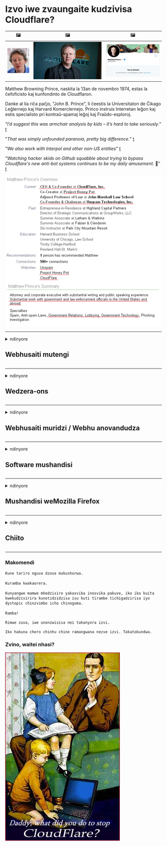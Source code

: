 # Izvo iwe zvaungaite kudzivisa Cloudflare?

| 🖼 | 🖼 | 🖼 |
| --- | --- | --- |
| ![](../image/matthew_prince_teen.jpg) | ![](../image/matthew_prince.jpg) | ![](../image/blockedbymatthewprince.jpg) |


Matthew Browning Prince, naskita la 13an de novembro 1974, estas la ĉefoficisto kaj kunfondinto de Cloudflaron.

Danke al lia riĉa paĉjo, "John B. Prince", li ĉeestis la Universitaton de Ĉikago Leĝlernejo kaj Harvard Komerclernejo.
Princo instruis Interretan leĝon kaj estis specialisto pri kontraŭ-spamaj leĝoj kaj Fraŭdo-esploroj.


"*I’d suggest this was armchair analysis by kids – it’s hard to take seriously.*" [t](https://www.theguardian.com/technology/2015/nov/19/cloudflare-accused-by-anonymous-helping-isis)

"*That was simply unfounded paranoia, pretty big difference.*"  [t](https://twitter.com/xxdesmus/status/992757936123359233)

"*We also work with Interpol and other non-US entities*" [t](https://twitter.com/eastdakota/status/1203028504184360960)

"*Watching hacker skids on Github squabble about trying to bypass Cloudflare's new anti-bot systems continues to be my daily amusement.* 🍿" [t](https://twitter.com/eastdakota/status/1273277839102656515)


![](../image/whoismp.jpg)

---


<details>
<summary>ndinyore

## Webhusaiti mutengi
</summary>


- Kana iyo webhusaiti iwe yaunoda iri kushandisa Cloudflare, vaudze kuti vasashandise Cloudflare.
  - Kuchemerera pasocial media senge Facebook, Reddit, Twitter kana Mastodon hapana mutsauko. [Zviito zvinonzwika kupfuura ma hashtag.](https://twitter.com/phyzonloop/status/1274132092490862594)
  - Edza kubata kune muridzi webhusaiti kana iwe uchida kuzviita unobatsira.

[Cloudflare akadaro](https://github.com/Eloston/ungoogled-chromium/issues/783):
```
Isu tinokurudzira kuti iwe usvike kune manejimendi kune chaiwo masevhisi kana saiti iwe aunomhanyisa mukukonana nawo uye ugovana ruzivo rwako.
```

[Ukasabvunza nezvazvo, muridzi webhusaiti haamboziva dambudziko iri.](../PEOPLE.md)

![](../image/liberapay.jpg)

[Muenzaniso unobudirira](https://counterpartytalk.org/t/turn-off-cloudflare-on-counterparty-co-plz/164/5).<br>
Une dambudziko? [Simudza izwi rako izvozvi.](https://github.com/maraoz/maraoz.github.io/issues/1) Semuenzaniso pazasi.

```
Iwe uri kungobatsira kubatirira kwekambani uye kuwongorora kwevanhu vazhinji.
http://crimeflare.eu.org
```

```
Peji rako rewebhu riri mune yekuvanzika-kushungurudza yakavanzika masvingo-gadheni reCloudFlare.
http://crimeflare.eu.org
```

- Tora nguva yekuverenga maitiro epamutemo ewebhusaiti.
  - kana webhusaiti iri kumashure kweCloudflare kana webhusaiti iri kushandisa masevhisi akabatana neCloudflare.

Inofanirwa kutsanangura kuti "Cloudflare" chii, uye ndokumbira mvumo yekugovana data rako neCloudflare. Kukundikana kuita izvi kunoguma nekutyora kwekuvimba uye webhusaiti iri mubvunzo inofanirwa kudzivirirwa.

[Muenzaniso unogamuchirwa wega wega wega pano](https://archive.is/bDlTz) ("Subprocessors" > "Entity Name")

```
Ndakaverenga rako rekuvanzika uye ini handisi kuwana iro izwi Cloudflare.
Ini ndinoramba kugovana dhata newe kana ukaramba uchipa data rangu kuCloudflare.
http://crimeflare.eu.org
```

Uyu muenzaniso weyakavanzika mutemo iyo isina izwi Cloudflare.
[Liberland Jobs](https://archive.is/daKIr) [privacy policy](https://docsend.com/view/feiwyte):

![](../image/cfwontobey.jpg)

Cloudflare vane yavo yega yega zvakavanzika mutemo.
[Cloudflare inoda vanhu vanonamata.](https://www.reddit.com/r/GamerGhazi/comments/2s64fe/be_wary_reporting_to_cloudflare/)

Heino wakanaka muenzaniso wewebhusaiti yekusaina fomu.
AFAIK, zero webhusaiti ita izvi. Uchavimba navo here?

```
Nekudzvanya "Sign up kuXYZ", unobvuma kune edu mazwi ebasa uye zvakavanzika chirevo.
Iwe unobvumawo kugovana yako data neCloudflare uye zvakare unobvuma kuita Cloudflare's zvakavanzika chirevo.
Kana Cloudflare ichiburitsa ruzivo rwako kana isingakuregi iwe ubatanidze kumaseva edu, haisi mhosva yedu. [*]

[ Nyorera ] [ Ini handibvumirani ]
```
[*] [PEOPLE.md](../PEOPLE.md)


- Edza kusashandisa sevhisi yavo. Rangarira iwe uri kutariswa neCloudflare.
  - ["I'm in your TLS, sniffin' your passworz"](../image/iminurtls.jpg)

- Tsvaga imwe webhusaiti. Kune dzimwe nzira uye mikana pa internet!

- Ita kuti shamwari dzako dzishandise Tor zuva nezuva.
  - Kusazivikanwa kunofanirwa kuve muyero weiyo yakavhurika internet!
  - [Cherekedza kuti chirongwa cheTor hachifarire chirongwa ichi.](../HISTORY.md)

</details>

------

<details>
<summary>ndinyore

## Wedzera-ons
</summary>

- Kana bhurawuza rako riri Firefox, Tor Browser, kana Ungoogled Chromium shandisa imwe yeaya mawedzero pazasi.
  - Kana iwe uchida kuwedzera imwe nyowani yekuwedzera-kubvunza nezvazvo kutanga.


| Zita | Mugadziri | Tsigiro | Unogona Kuvhara | Unogona Kuzivisa | Chrome |
| -------- | -------- | -------- | -------- | -------- | -------- |
| [Bloku Cloudflaron MITM-Atakon](../subfiles/about.bcma.md) | #Addon | [ ? ](http://crimeflare.eu.org/) | **Ehe**     | **Ehe**     |  **Ehe** |
| [Ĉu ligoj estas vundeblaj al MITM-atako?](../subfiles/about.ismm.md) | #Addon | [ ? ](http://crimeflare.eu.org/) | Aihwa     | **Ehe**     |  **Ehe** |
| [Ĉu ĉi tiuj ligoj blokos Tor-uzanton?](../subfiles/about.isat.md) | #Addon | [ ? ](http://crimeflare.eu.org/) | Aihwa     | **Ehe**     |  **Ehe** |
| [Block Cloudflare MITM Attack](https://trac.torproject.org/projects/tor/attachment/ticket/24351/block_cloudflare_mitm_attack-1.0.14.1-an%2Bfx.xpi)<br>[**DELETED BY TOR PROJECT**](../HISTORY.md) | nullius | [ ? ](../tool/block_cloudflare_mitm_fx), [Link](http://crimeflare.eu.org/) | **Ehe**     | **Ehe**     |  Aihwa |
| [TPRB](http://34ahehcli3epmhbu2wbl6kw6zdfl74iyc4vg3ja4xwhhst332z3knkyd.onion/) | Sw | [ ? ](http://34ahehcli3epmhbu2wbl6kw6zdfl74iyc4vg3ja4xwhhst332z3knkyd.onion/) | **Ehe**     | **Ehe**     |  Aihwa |
| [Detect Cloudflare](https://addons.mozilla.org/en-US/firefox/addon/detect-cloudflare/) | Frank Otto | [ ? ](https://github.com/traktofon/cf-detect) | Aihwa     | **Ehe**     |  Aihwa |
| [True Sight](https://addons.mozilla.org/en-US/firefox/addon/detect-cloudflare-plus/) | claustromaniac | [ ? ](https://github.com/claustromaniac/detect-cloudflare-plus) | Aihwa     | **Ehe**     |  Aihwa |
| [Which Cloudflare datacenter am I visiting?](https://addons.mozilla.org/en-US/firefox/addon/cf-pop/) | 依云 | [ ? ](https://github.com/lilydjwg/cf-pop) | Aihwa     | **Ehe**     |  Aihwa |


- "Decentraleyes" inogona kumisa kubatana kune "CDNJS (Cloudflare)".
  - Iyo inodzivirira yakawanda yezvikumbiro kuti isvike netiweki, uye inoshandira emuno mafaera ekuchengetedza masayiti kubva kutyora
  - Iyo yekuvandudza yakapindura: "[very concerning indeed](https://github.com/Synzvato/decentraleyes/issues/236#issuecomment-352049501)", "[widespread usage severely centralizes the web](https://github.com/Synzvato/decentraleyes/issues/251#issuecomment-366752049)"

- [Iwe unogona zvakare kubvisa kana kusavimba neCloudflare chitupa kubva kune yako Chitupa Chiremera (CA).](https://www.ssl.com/how-to/remove-root-certificate-firefox/)

</details>

------

<details>
<summary>ndinyore

## Webhusaiti muridzi / Webhu anovandudza
</summary>


![](../image/word_cloudflarefree.jpg)

- Usashandise Cloudflare solution, Period.
  - Unogona kuita zvirinani pane izvozvo, handiti? [Heano maitiro ekubvisa Cloudflare kunyoreswa, zvirongwa, domains, kana maakaunzi.](https://support.cloudflare.com/hc/en-us/articles/200167776-Removing-subscriptions-plans-domains-or-accounts)

| 🖼 | 🖼 |
| --- | --- |
| ![](../image/htmlalertcloudflare.jpg) | ![](../image/htmlalertcloudflare2.jpg) |

- Unoda vamwe vatengi? Unoziva zvekuita. Hint iri "pamusoro pemutsara".
  - [Mhoroi, iwe wakanyora "Tinotora zvakavanzika zvako zvakanyanya" asi ini ndakawana "Kanganiso 403 Yakarambidzwa Anosazivikanwa Proxy Haibvumirwe".](https://it.slashdot.org/story/19/02/19/0033255/stop-saying-we-take-your-privacy-and-security-seriously) Sei uchivharira Tor Kana VPN? Uye nei uchivharira maemail enguva pfupi?

![](../image/anonexist.jpg)

- Kushandisa Cloudflare kuchawedzera mikana yekubuda. Vashanyi havagone kuwana kune yako webhusaiti kana sevha yako iri pasi kana Cloudflare iri pasi.
  - [Wakafunga zvechokwadi kuti Cloudflare haina kumbobvira yadzika?](https://www.ibtimes.com/cloudflare-down-not-working-sites-producing-504-gateway-timeout-errors-2618008) [Another](https://twitter.com/Jedduff/status/1097875615997399040) [sample](https://twitter.com/search?f=tweets&vertical=default&q=Cloudflare%20is%20having%20problems). [Need more](../PEOPLE.md)?

![](../image/cloudflareinternalerror.jpg)

- Uchishandisa Cloudflare proxy yako "API sevhisi", "software yekuvandudza server" kana "RSS feed" inokuvadza mutengi wako. Mutengi akakudaidza ndokuti "Handichakwanisa kushandisa API yako futi", uye iwe hauzive zviri kuitika. Cloudflare inogona kuvhara chinyararire mutengi wako. Unofunga zvakanaka?
  - Kune akawanda RSS muverengi mutengi uye RSS kuverenga online sevhisi. Sei uri kutsikisa RSS feed kana usiri kubvumira vanhu kunyorera?

![](../image/rssfeedovercf.jpg)

- Unoda here chitupa cheHTTPS? Shandisa "Ngatisimbisei" kana kuti tenga iyo kubva kuC CA kambani.

- Unoda DNS server? Haugone kumisikidza yako wega server? Zvakadii navo: [Hurricane Electric Free DNS](https://dns.he.net/), [Dyn.com](https://dyn.com/dns/), [1984 Hosting](https://www.1984hosting.com/), [Afraid.Org (Admin dzima account yako kana ukashandisa TOR)](https://freedns.afraid.org/)

- Kutsvaga yekutambira sevhisi? Kusununguka chete? Zvakadii navo: [Onion Service](http://vww6ybal4bd7szmgncyruucpgfkqahzddi37ktceo3ah7ngmcopnpyyd.onion/en/security/network-security/tor/onionservices-best-practices), [Free Web Hosting Area](https://freewha.com/), [Autistici/Inventati Web Site Hosting](https://www.autinv5q6en4gpf4.onion/services/website), [Github Pages](https://pages.github.com/), [Surge](https://surge.sh/)
  - [Dzimwe nzira kuCloudflare](../subfiles/cloudflare-alternatives.md)

- Uri kushandisa "cloudflare-ipfs.com"? [Unoziva here Cloudflare IPFS yakaipa?](../PEOPLE.md)

- Isa Webhu Yekushandisa Firewall senge OWASP uye Fail2Ban pane yako server uye uigadzirise zvakanaka.
  - Kuvhara Tor haisi mhinduro. Usarange munhu wese nekuda kwevadiki vakaipa vashandisi.

- Dzorerazve kana kuvhara "Cloudflare Warp" vashandisi kubva pakuwana webhusaiti yako. Uye ipa chikonzero kana uchikwanisa.

> IP chinyorwa: "[Cloudflare yazvino IP mitsara](cloudflare_inc/)"

> A: Ingovadzivirira

```
server {
...
deny 173.245.48.0/20;
deny 103.21.244.0/22;
deny 103.22.200.0/22;
deny 103.31.4.0/22;
deny 141.101.64.0/18;
deny 108.162.192.0/18;
deny 190.93.240.0/20;
deny 188.114.96.0/20;
deny 197.234.240.0/22;
deny 198.41.128.0/17;
deny 162.158.0.0/15;
deny 104.16.0.0/12;
deny 172.64.0.0/13;
deny 131.0.72.0/22;
deny 2400:cb00::/32;
deny 2606:4700::/32;
deny 2803:f800::/32;
deny 2405:b500::/32;
deny 2405:8100::/32;
deny 2a06:98c0::/29;
deny 2c0f:f248::/32;
...
}
```

> B: Dzorera kune yambiro peji

```
http {
...
geo $iscf {
default 0;
173.245.48.0/20 1;
103.21.244.0/22 1;
103.22.200.0/22 1;
103.31.4.0/22 1;
141.101.64.0/18 1;
108.162.192.0/18 1;
190.93.240.0/20 1;
188.114.96.0/20 1;
197.234.240.0/22 1;
198.41.128.0/17 1;
162.158.0.0/15 1;
104.16.0.0/12 1;
172.64.0.0/13 1;
131.0.72.0/22 1;
2400:cb00::/32 1;
2606:4700::/32 1;
2803:f800::/32 1;
2405:b500::/32 1;
2405:8100::/32 1;
2a06:98c0::/29 1;
2c0f:f248::/32 1;
}
...
}

server {
...
if ($iscf) {rewrite ^ https://example.com/cfwsorry.php;}
...
}

<?php
header('HTTP/1.1 406 Not Acceptable');
echo <<<CLOUDFLARED
Thank you for visiting ourwebsite.com!<br />
We are sorry, but we can't serve you because your connection is being intercepted by Cloudflare.<br />
Please read http://crimeflare.eu.org for more information.<br />
CLOUDFLARED;
die();
```

- Gadzira Tor Onion Service kana I2P inokurudzira kana iwe uchitenda murusununguko uye uchigamuchira vashandisi vasingazivikanwe.

- Kumbira mazano kubva kune vamwe Clearnet / Tor vaviri vanoita webhusaiti uye uite shamwari dzisingazivikanwe!

</details>

------

<details>
<summary>ndinyore

## Software mushandisi
</summary>


- Discord iri kushandisa CloudFlare. Dzimwe nzira? Tinokurudzira [**Briar** (Android)](https://f-droid.org/en/packages/org.briarproject.briar.android/), [Ricochet (PC)](https://ricochet.im/), [Tox + Tor (Android/PC)](https://tox.chat/download.html)
  - Briar inosanganisira Tor daemon saka haufanire kuisa Orbot.
  - Qwtch vanogadzira, Vhura Yakavanzika, vadzima stop_cloudflare projekiti kubva kune yavo git sevhisi pasina ziviso.

- Kana iwe ukashandisa Debian GNU / Linux, kana chero chinobva, nyorera: [bug #831835](https://bugs.debian.org/cgi-bin/bugreport.cgi?bug=831835). Uye kana uchikwanisa, batsira kuongorora chigamba, uye batsira muchengeti kusvika pamhedziso chaiyo yekuti inofanirwa kutambirwa here.

- Gara uchikurudzira mabhurawuza aya.

| Zita | Mugadziri | Tsigiro | Komenda |
| -------- | -------- | -------- | -------- |
| [Ungoogled-Chromium](https://ungoogled-software.github.io/ungoogled-chromium-binaries/) | Eloston | [ ? ](https://github.com/Eloston/ungoogled-chromium) | PC (Win, Mac, Linux)  _!Tor_ |
| [Bromite](https://www.bromite.org/fdroid) | Bromite | [ ? ](https://github.com/bromite/bromite/issues) | Android  _!Tor_ |
| [Tor Browser](https://www.torproject.org/download/) | Tor Project | [ ? ](https://support.torproject.org/) | PC (Win, Mac, Linux)  _Tor_|
| [Tor Browser Android](https://www.torproject.org/download/) | Tor Project | [ ? ](https://support.torproject.org/) | Android  _Tor_|
| [Onion Browser](https://itunes.apple.com/us/app/onion-browser/id519296448?mt=8) | Mike Tigas | [ ? ](https://github.com/OnionBrowser/OnionBrowser/issues) | Apple iOS  _Tor_|
| [GNU/Icecat](https://www.gnu.org/software/gnuzilla/) | GNU | [ ? ](https://www.gnu.org/software/gnuzilla/) | PC (Linux) |
| [IceCatMobile](https://f-droid.org/en/packages/org.gnu.icecat/) | GNU | [ ? ](https://lists.gnu.org/mailman/listinfo/bug-gnuzilla) | Android |
| [Iridium Browser](https://iridiumbrowser.de/about/) | Iridium | [ ? ](https://github.com/iridium-browser/iridium-browser/) | PC (Win, Mac, Linux, OpenBSD) |


Zvimwe zvakavanzika zve software hazvina kukwana. Izvi hazvireve kuti Tor browser "rakakwana".
Iko hakuna 100% yakachengeteka kana 100% yakavanzika painternet uye tekinoroji.

- Haudi kushandisa Tor? Unogona kushandisa chero browser neTor daemon.
  - [Ziva kuti chirongwa cheTor hachide ichi.](https://support.torproject.org/tbb/tbb-9/) Shandisa Tor Browser kana uchikwanisa kudaro.
- [Mashandisiro ekushandisa Chromium neTor](../subfiles/chromium_tor.md)


Ngatitaurei nezvevamwe kuvanzika kwesoftware.

- [Kana iwe uchinyatsoda kushandisa Firefox, sarudza "Firefox ESR".](https://www.mozilla.org/en-US/firefox/organizations/)
  - [Firefox - Spyware Wotarisa](https://spyware.neocities.org/articles/firefox.html)
  - [Firefox inoramba kutaura kwakasununguka, inorambidza kutaura kwemahara](https://web.archive.org/web/20200423010026/https://reclaimthenet.org/firefox-rejects-free-speech-bans-free-speech-commenting-plugin-dissenter-from-its-extensions-gallery/)
  - ["Zana+ mavhoti. Zvinotaridza sekukumbira kambani ye software kunamatira ku ... software yakanyanya kuwanda mazuva ano."](https://old.reddit.com/r/firefox/comments/gutdiw/weve_got_work_to_do_the_mozilla_blog/fslbbb6/)
  - [Uh, nei Firefox ichindiratidza ma link anotsigirwa muUR bar yangu?](https://www.reddit.com/r/firefox/comments/jybx2w/uh_why_is_firefox_showing_me_sponsored_links_in/)
  - [Mozilla - Dhiyabhorosi Akazvimirira](https://digdeeper.neocities.org/ghost/mozilla.html)

- [Rangarira, Mozilla iri kushandisa Cloudflare sevhisi.](https://www.robtex.com/dns-lookup/www.mozilla.org) [Ivo vari zvakare kushandisa Cloudflare's DNS sevhisi pane yavo chigadzirwa.](https://www.theregister.co.uk/2018/03/21/mozilla_testing_dns_encryption/)

- [Mozilla yakaramba zviri pamutemo iyi tikiti.](https://bugzilla.mozilla.org/show_bug.cgi?id=1426618)

- [Firefox Focus idambe.](https://github.com/mozilla-mobile/focus-android/issues/1743) [Vakavimbisa kudzima telemetry asi vakazvichinja.](https://github.com/mozilla-mobile/focus-android/issues/4210)

- [PaleMoon / Basilisk anovandudza anoda Cloudflare.](https://github.com/mozilla-mobile/focus-android/issues/1743#issuecomment-345993097)
  - [Pale Moon's Archive Server yakabvarura nekuparadzira malware kwemwedzi gumi nemasere](https://www.reddit.com/r/privacytoolsIO/comments/cc808y/pale_moons_archive_server_hacked_and_spread/)
  - Iye zvakare anovenga Tor vashandisi - "[Ngazvive zvine hukasha kuna Tor. Ini ndinofunga masosi mazhinji anofanirwa kuve neruvengo kune Tor achifunga nezvayo zvakanyanya kukwirira kushungurudzwa.](https://github.com/yacy/yacy_search_server/issues/314#issuecomment-565932097)"

- [Waterfox vane dambudziko rakakomba re "mafoni kumba"](https://spyware.neocities.org/articles/waterfox.html)

- [Google Chrome is spyware.](https://www.gnu.org/proprietary/malware-google.en.html)
  - [Google inotsikisa chiitiko chako.](https://spyware.neocities.org/articles/chrome.html)

- [SRWare Iron inoita mafoni akawandisa kumba kubatana.](https://spyware.neocities.org/articles/iron.html) Iyo zvakare inobatana kune google domains.

- [Akashinga Bhurawuza whitelist Facebook / Twitter vateereri.](https://www.bleepingcomputer.com/news/security/facebook-twitter-trackers-whitelisted-by-brave-browser/)
  - [Heano mamwe nyaya.](https://spyware.neocities.org/articles/brave.html)
  - [binance yakabatana ID](https://twitter.com/cryptonator1337/status/1269594587716374528)

- [Microsoft Edge inoita kuti Facebook inomhanya Flash kodhi kuseri kwevashandisi.](https://www.zdnet.com/article/microsoft-edge-lets-facebook-run-flash-code-behind-users-backs/)

- [Vivaldi hairemekedze kuvanzika kwako.](https://spyware.neocities.org/articles/vivaldi.html)

- [Opera spyware nhanho: Yakanyanya Yakakwira](https://spyware.neocities.org/articles/opera.html)

- Apple iOS: [Iwe haufanire kunge uchishandisa iOS zvachose, kunyanya nekuti iri malware.](https://www.gnu.org/proprietary/malware-apple.html)

Naizvozvo tinokurudzira pamusoro petafura chete. Hapana chimwe.

</details>

------

<details>
<summary>ndinyore

## Mushandisi weMozilla Firefox
</summary>


- "Firefox Husiku" inotumira ruzivo rwekutsvagisa padanho kumaseva eMozilla pasina nzira yekubuda nayo.
  - [Mozilla maseva ari kupenya Cloudflare](https://www.digwebinterface.com/?hostnames=www.mozilla.org%0D%0Amozilla.cloudflare-dns.com&type=&ns=resolver&useresolver=8.8.4.4&nameservers=)

- Izvo zvinokwanisika kurambidza Firefox kubatana kumaseva eMozilla.
  - [Mutemo weMozilla-matemplate gwara](https://github.com/mozilla/policy-templates/blob/master/README.md)
  - Ramba uchifunga nezve hunyengeri uhu hungarega kushanda mune inotevera vhezheni nekuti Mozilla inofarira kuzvichenesa ivo pachavo.
  - Shandisa firewall uye DNS firita kuvadzivirira zvizere.

"`/distribution/policies.json`"

>     "WebsiteFilter": {
> 		"Block": [
> 		"*://*.mozilla.com/*",
> 		"*://*.mozilla.net/*",
> 		"*://*.mozilla.org/*",
> 		"*://webcompat.com/*",
> 		"*://*.firefox.com/*",
> 		"*://*.thunderbird.net/*",
> 		"*://*.cloudflare.com/*"
> 		]
>     },


- ~~Mhan'ara bhagi pane mozilla's tracker, uchivaudza kuti vasashandise Cloudflare.~~ Paive neyakaitika bug pane bugzilla. Vanhu vazhinji vakatumirwa kunetsekana kwavo, zvisinei kuti bhugi rakanga rakavanzwa ne admin muna 2018.

- Unogona kudzima DoH muFirefox.
  - [Chinja default DNS mupi we firefox](../subfiles/change-firefox-dns.md)

![](../image/firefoxdns.jpg)

- [Kana iwe uchida kushandisa isiri-ISP DNS, funga kushandisa OpenNIC Tier2 DNS sevhisi kana chero yeisina-Cloudflare DNS masevhisi.](https://wiki.opennic.org/start)
![](../image/opennic.jpg)
  - Bvisa Cloudflare neDNS. [Crimeflare DNS](https://dns.crimeflare.eu.org/)

- Unogona kushandisa Tor seDNS resolution. [Kana usiri nyanzvi yeTor, bvunza mubvunzo pano.](https://tor.stackexchange.com/)

> **Akazviita sei?**
> 1. Dhawunorodha Tor uye uiise pakombuta yako.
> 2. Wedzera iyi tambo ku "torrc" faira.
> DNSPort 127.0.0.1:53
> 3. Tangazve Tor.
> 4. Gadza komputa yako DNS server ku "127.0.0.1".

</details>

------

<details>
<summary>ndinyore

## Chiito
</summary>


- Udza vamwe vakakukomberedza nezve njodzi dzeCloudflare.

- [Batsira kuvandudza iyi repository.](http://crimeflare.eu.org)
  - Ese ari maviri rondedzero, nharo dzinopesana neiri uye iwo ruzivo

- [Nyora uye ita pachena kwazvo kana zvinhu zvikashata neCloudflare (uye makambani akafanana), kuve nechokwadi chekutaura ichi chinzvimbo kana iwe uchidaro](http://crimeflare.eu.org) :)

- Tora vanhu vazhinji vanoshandisa Tor nekukasira kuti vagone kuona webhu kubva pakuona kwenzvimbo dzakasiyana dzenyika.

- Kutanga mapoka, mune vezvenhau uye meatspace, yakatsaurirwa kusunungura nyika kubva kuCloudflare.

- Pazvinenge zvakakodzera, batanidza nemapoka aya pane ino yekuchengetera - ino inogona kuve nzvimbo yekubatanidza kushanda pamwe chete semapoka.

- [Kutanga coop iyo inogona kupa zvine musoro zvisiri zvemubatanidzwa imwe nzira kuCloudflare.](../subfiles/cloudflare-alternatives.md)

- Ngatizivisei nezvenzira dzipi nedzipi dzekubatsira zvirinani kupa yakadzivirirwa yakatarisana neCloudflare.

- Kana iwe uri Cloudflare mutengi, gadza yako zvakavanzika marongero, uye mirira ivo kuti vatyore ivo.
  - [Wobva waunza ivo pasi peanopesana-spam / yekutyora kwega mhosva.](https://twitter.com/thexpaw/status/1108424723233419264)

- Kana iwe uri muUnited States of America uye webhusaiti iri kubvunzwa ibhangi kana accountant, edza kuunza kumanikidzwa kwepamutemo pasi peGram-Leach-Bliley Act, kana maAmerican ane DIsability Act uye utaure kwatiri kuti unosvika sei .

- Kana iyo webhusaiti iri nzvimbo yehurumende, edza kuunza kumanikidzwa kwepamutemo pasi pe1 Amendment yeMutemo weUS.

- Kana iwe uri mugari weEU, bata webhusaiti kuti utumire ruzivo rwako pachako pasi peGeneral Data Protection Regulation. Kana vakaramba kukupa ruzivo rwako, iko kutyora mutemo.

- Kune makambani anoti anopa sevhisi pawebhusaiti yavo edza kumhan'ara se "kushambadzira kwenhema" kumasangano anodzivirira vatengi uye BBB. Cloudflare mawebhusaiti anoshandirwa neCloudflare maseva.

- [Iyo ITU inoratidza muchirevo cheUS kuti Cloudflare iri kutanga kukura zvakakwana zvekuti mutemo weantitrust unogona kuunzwa pavari.](https://www.itu.int/en/ITU-T/Workshops-and-Seminars/20181218/Documents/Geoff_Huston_Presentation.pdf)

- Zvinofungidzirwa kuti iyo GNU GPL vhezheni yechina inogona kusanganisira chirongwa chinopesana nekuchengetedza kodhi yekodhi kuseri kweshumiro yakadai, inoda kune ese GPLv4 uye epamberi mapurogiramu ayo angangoita kodhi yekodhi anowanikwa kuburikidza nepakati iyo isingasarure vashandisi veTor.

</details>

------

### Makomendi

```
Kune tariro nguva dzose mukushorwa.

Kuramba kwakaorera.

Kunyangwe mamwe mhedzisiro yakasviba inosvika pakuve, iko iko kuita kwekudzivirira kunotidzidzisa isu kuti tirambe tichigadzirisa iyo dystopic chinzvimbo icho chinoguma.

Ramba!
```

```
Rimwe zuva, iwe unonzwisisa nei takanyora izvi.
```

```
Iko hakuna chero chinhu chine ramangwana nezve izvi. Takatokundwa.
```

### Zvino, waitei nhasi?


![](../image/stopcf.jpg)
